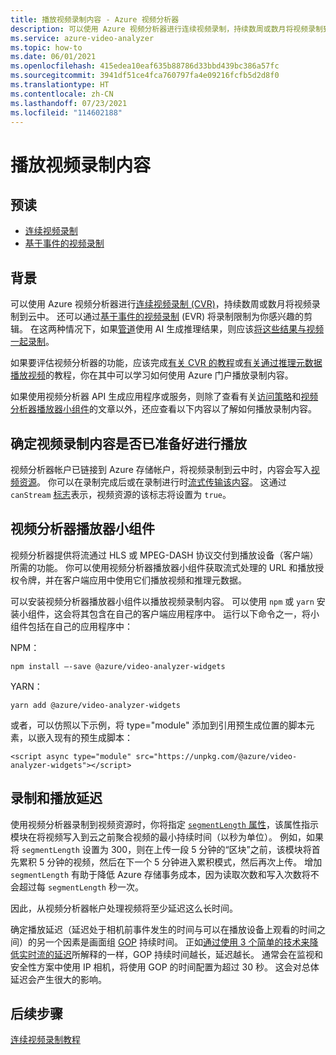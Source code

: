 ```yaml
---
title: 播放视频录制内容 - Azure 视频分析器
description: 可以使用 Azure 视频分析器进行连续视频录制，持续数周或数月将视频录制到云中。 还可以通过基于事件的录制将录制限制为你感兴趣的剪辑。 本文讨论如何播放这些录制内容。
ms.service: azure-video-analyzer
ms.topic: how-to
ms.date: 06/01/2021
ms.openlocfilehash: 415edea10eaf635b88786d33bbd439bc386a57fc
ms.sourcegitcommit: 3941df51ce4fca760797fa4e09216fcfb5d2d8f0
ms.translationtype: HT
ms.contentlocale: zh-CN
ms.lasthandoff: 07/23/2021
ms.locfileid: "114602188"
---
```

# <a name="playback-of-video-recordings"></a>播放视频录制内容 

## <a name="pre-read"></a>预读  

* [连续视频录制](continuous-video-recording.md)
* [基于事件的视频录制](event-based-video-recording-concept.md)

## <a name="background"></a>背景  

可以使用 Azure 视频分析器进行[连续视频录制 (CVR)](continuous-video-recording.md)，持续数周或数月将视频录制到云中。 还可以通过[基于事件的视频录制](event-based-video-recording-concept.md) (EVR) 将录制限制为你感兴趣的剪辑。 在这两种情况下，如果[管道](pipeline.md)使用 AI 生成推理结果，则应该[将这些结果与视频一起录制](record-stream-inference-data-with-video.md)。 

如果要评估视频分析器的功能，应该完成[有关 CVR 的教程](use-continuous-video-recording.md)或[有关通过推理元数据播放视频](record-stream-inference-data-with-video.md)的教程，你在其中可以学习如何使用 Azure 门户播放录制内容。

如果使用视频分析器 API 生成应用程序或服务，则除了查看有关[访问策略](access-policies.md)和[视频分析器播放器小组件](player-widget.md)的文章以外，还应查看以下内容以了解如何播放录制内容。

<!-- TODO - add a section here about 1P/3P SaaS and how to use widgets to allow end users to view videos without talking to ARM APIs -->

## <a name="determining-that-a-video-recording-is-ready-for-playback"></a>确定视频录制内容是否已准备好进行播放

视频分析器帐户已链接到 Azure 存储帐户，将视频录制到云中时，内容会写入[视频资源](terminology.md#video)。 你可以在录制完成后或在录制进行时[流式传输该内容](terminology.md#streaming)。 这通过 `canStream` [标志](https://github.com/Azure/azure-rest-api-specs/blob/master/specification/videoanalyzer/resource-manager/Microsoft.Media/preview/2021-05-01-preview/Videos.json)表示，视频资源的该标志将设置为 `true`。 

## <a name="video-analyzer-player-widget"></a>视频分析器播放器小组件
视频分析器提供将流通过 HLS 或 MPEG-DASH 协议交付到播放设备（客户端）所需的功能。 你可以使用视频分析器播放器小组件获取流式处理的 URL 和播放授权令牌，并在客户端应用中使用它们播放视频和推理元数据。

可以安装视频分析器播放器小组件以播放视频录制内容。 可以使用 `npm` 或 `yarn` 安装小组件，这会将其包含在自己的客户端应用程序中。 运行以下命令之一，将小组件包括在自己的应用程序中：

NPM：
```
npm install –-save @azure/video-analyzer-widgets
```
YARN：
```
yarn add @azure/video-analyzer-widgets 
```
或者，可以仿照以下示例，将 type="module" 添加到引用预生成位置的脚本元素，以嵌入现有的预生成脚本：

```
<script async type="module" src="https://unpkg.com/@azure/video-analyzer-widgets"></script> 
``` 

## <a name="recording-and-playback-latencies"></a>录制和播放延迟

使用视频分析器录制到视频资源时，你将指定 [`segmentLength` 属性](https://github.com/Azure/azure-rest-api-specs/blob/master/specification/videoanalyzer/data-plane/VideoAnalyzer.Edge/preview/1.0.0/AzureVideoAnalyzer.json)，该属性指示模块在将视频写入到云之前聚合视频的最小持续时间（以秒为单位）。 例如，如果将 `segmentLength` 设置为 300，则在上传一段 5 分钟的“区块”之前，该模块将首先累积 5 分钟的视频，然后在下一个 5 分钟进入累积模式，然后再次上传。 增加 `segmentLength` 有助于降低 Azure 存储事务成本，因为读取次数和写入次数将不会超过每 `segmentLength` 秒一次。

因此，从视频分析器帐户处理视频将至少延迟这么长时间。 

确定播放延迟（延迟处于相机前事件发生的时间与可以在播放设备上观看的时间之间）的另一个因素是画面组 [GOP](https://en.wikipedia.org/wiki/Group_of_pictures) 持续时间。 正如[通过使用 3 个简单的技术来降低实时流的延迟](https://medium.com/vrt-digital-studio/reducing-the-delay-of-live-streams-by-using-3-simple-techniques-e8e028b0a641)所解释的一样，GOP 持续时间越长，延迟越长。 通常会在监视和安全性方案中使用 IP 相机，将使用 GOP 的时间配置为超过 30 秒。 这会对总体延迟会产生很大的影响。

## <a name="next-steps"></a>后续步骤

[连续视频录制教程](use-continuous-video-recording.md)
